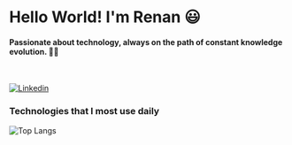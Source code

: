 # Hello World! I'm Renan 😃
#### Passionate about technology, always on the path of constant knowledge evolution. 👨‍💻
<br>

[![Linkedin](https://img.shields.io/badge/LinkedIn-0077B5?style=for-the-badge&logo=linkedin&logoColor=white)](https://www.linkedin.com/in/renan-beraldi-castiglioni-437238236/) 

### Technologies that I most use daily
![Top Langs](https://github-readme-stats.vercel.app/api/top-langs/?username=RenanBeraldi&layout=donut)


